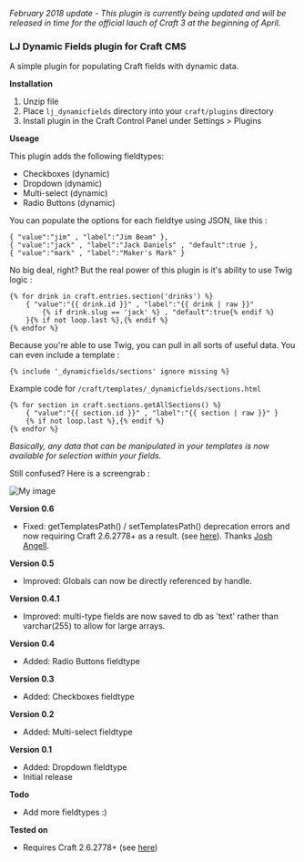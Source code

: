 _February 2018 update - This plugin is currently being updated and will be released in time for the official lauch of Craft 3 at the beginning of April._

### LJ Dynamic Fields plugin for Craft CMS

A simple plugin for populating Craft fields with dynamic data.

**Installation**

1. Unzip file 
2. Place `lj_dynamicfields` directory into your `craft/plugins` directory
3. Install plugin in the Craft Control Panel under Settings > Plugins

**Useage**

This plugin adds the following fieldtypes:

+ Checkboxes (dynamic)
+ Dropdown (dynamic)
+ Multi-select (dynamic)
+ Radio Buttons (dynamic)

You can populate the options for each fieldtye using JSON, like this :

    { "value":"jim" , "label":"Jim Beam" },
    { "value":"jack" , "label":"Jack Daniels" , "default":true },
    { "value":"mark" , "label":"Maker's Mark" }
	
No big deal, right? But the real power of this plugin is it's ability to use Twig logic :

    {% for drink in craft.entries.section('drinks') %}
        { "value":"{{ drink.id }}" , "label":"{{ drink | raw }}"
            {% if drink.slug == 'jack' %} , "default":true{% endif %}
        }{% if not loop.last %},{% endif %}
    {% endfor %}
	
Because you're able to use Twig, you can pull in all sorts of useful data. You can even include a template :

    {% include '_dynamicfields/sections' ignore missing %}
	
Example code for `/craft/templates/_dynamicfields/sections.html`

	{% for section in craft.sections.getAllSections() %}
        { "value":"{{ section.id }}" , "label":"{{ section | raw }}" }
        {% if not loop.last %},{% endif %}
    {% endfor %}
	
*Basically, any data that can be manipulated in your templates is now available for selection within your fields.*

Still confused? Here is a screengrab :

![My image](https://raw.github.com/lewisjenkins/craft-lj-dynamicfields/master/screengrab.png)

**Version 0.6**

+ Fixed: getTemplatesPath() / setTemplatesPath() deprecation errors and now requiring Craft 2.6.2778+ as a result. (see [here](http://craftcms.stackexchange.com/questions/14375/how-do-i-fix-gettemplatespath-settemplatespath-deprecation-errors)). Thanks [Josh Angell](https://github.com/joshangell).

**Version 0.5**

+ Improved: Globals can now be directly referenced by handle.

**Version 0.4.1**

+ Improved: multi-type fields are now saved to db as 'text' rather than varchar(255) to allow for large arrays.

**Version 0.4**

+ Added: Radio Buttons fieldtype

**Version 0.3**

+ Added: Checkboxes fieldtype

**Version 0.2**

+ Added: Multi-select fieldtype

**Version 0.1**

+ Added: Dropdown fieldtype
+ Initial release

**Todo**

+ Add more fieldtypes :)

**Tested on**

+ Requires Craft 2.6.2778+ (see [here](http://craftcms.stackexchange.com/questions/14375/how-do-i-fix-gettemplatespath-settemplatespath-deprecation-errors))
